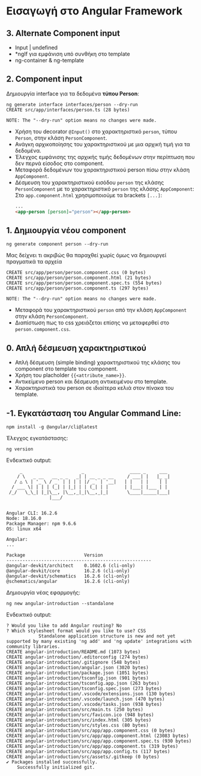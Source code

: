# Εισαγωγή στo Angular Framework

## 3. Alternate Component input

- Input | undefined
- *ngIf για εμφάνιση υπό συνθήκη στο template
- ng-container & ng-template

## 2. Component input

Δημιουργία interface για τα δεδομένα **τύπου Person**:

```
ng generate interface interfaces/person --dry-run
CREATE src/app/interfaces/person.ts (28 bytes)

NOTE: The "--dry-run" option means no changes were made.
```

- Χρήση του decorator `@Input()` στο χαρακτηριστικό `person`, τύπου `Person`, στην κλάση `PersonComponent`.
- Ανάγκη αρχικοποίησης του χαρακτηριστικού με μια αρχική τιμή για τα δεδομένα.
- Έλεγχος εμφάνισης της αρχικής τιμής δεδομένων στην περίπτωση που δεν περνά είσοδος στο component.
- Μεταφορά δεδομένων του χαρακτηριστικού person πίσω στην κλάση `AppComponent`.
- Δέσμευση του χαρακτηριστικού εισόδου `person` της κλάσης `PersonComponent` με το χαρακτηριστικό `person` της κλάσης `AppComponent`: Στο `app.component.html` χρησιμοποιούμε τα brackets `[...]`:
  ```html
  ...
  <app-person [person]="person"></app-person>
  ```

## 1. Δημιουργία νέου component

```
ng generate component person --dry-run
```

Μας δείχνει τι ακριβώς θα παραχθεί χωρίς όμως να δημιουργεί πραγματικά τα αρχεία

```
CREATE src/app/person/person.component.css (0 bytes)
CREATE src/app/person/person.component.html (21 bytes)
CREATE src/app/person/person.component.spec.ts (554 bytes)
CREATE src/app/person/person.component.ts (297 bytes)

NOTE: The "--dry-run" option means no changes were made.
```

- Μεταφορά του χαρακτηριστικού `person` από την κλάση `AppComponent` στην κλάση `PersonComponent`.
- Διαπίστωση πως το css χρειάζεται επίσης να μεταφερθεί στο `person.component.css`.

## 0. Απλή δέσμευση χαρακτηριστικού


- Απλή δέσμευση (simple binding) χαρακτηριστικού της κλάσης του component στο template του component.
- Χρήση του placholder `{{<attribute_name>}}`.
- Αντικείμενο person και δέσμευση αντικειμένου στο template.
- Χαρακτηριστικά του person σε ιδιαίτερα κελιά στον πίνακα του template.

## -1. Εγκατάσταση του Angular Command Line:

```
npm install -g @angular/cli@latest
```

Έλεγχος εγκατάστασης:

```
ng version
```

Ενδεικτικό output:

```
     _                      _                 ____ _     ___
    / \   _ __   __ _ _   _| | __ _ _ __     / ___| |   |_ _|
   / △ \ | '_ \ / _` | | | | |/ _` | '__|   | |   | |    | |
  / ___ \| | | | (_| | |_| | | (_| | |      | |___| |___ | |
 /_/   \_\_| |_|\__, |\__,_|_|\__,_|_|       \____|_____|___|
                |___/


Angular CLI: 16.2.6
Node: 18.16.0
Package Manager: npm 9.6.6
OS: linux x64

Angular:
...

Package                      Version
------------------------------------------------------
@angular-devkit/architect    0.1602.6 (cli-only)
@angular-devkit/core         16.2.6 (cli-only)
@angular-devkit/schematics   16.2.6 (cli-only)
@schematics/angular          16.2.6 (cli-only)
```

Δημιουργία νέας εφαρμογής:

```
ng new angular-introduction --standalone
```

Ενδεικτικό output:

```
? Would you like to add Angular routing? No
? Which stylesheet format would you like to use? CSS
            Standalone application structure is new and not yet supported by many existing 'ng add' and 'ng update' integrations with community libraries.
CREATE angular-introduction/README.md (1073 bytes)
CREATE angular-introduction/.editorconfig (274 bytes)
CREATE angular-introduction/.gitignore (548 bytes)
CREATE angular-introduction/angular.json (3020 bytes)
CREATE angular-introduction/package.json (1051 bytes)
CREATE angular-introduction/tsconfig.json (901 bytes)
CREATE angular-introduction/tsconfig.app.json (263 bytes)
CREATE angular-introduction/tsconfig.spec.json (273 bytes)
CREATE angular-introduction/.vscode/extensions.json (130 bytes)
CREATE angular-introduction/.vscode/launch.json (470 bytes)
CREATE angular-introduction/.vscode/tasks.json (938 bytes)
CREATE angular-introduction/src/main.ts (250 bytes)
CREATE angular-introduction/src/favicon.ico (948 bytes)
CREATE angular-introduction/src/index.html (305 bytes)
CREATE angular-introduction/src/styles.css (80 bytes)
CREATE angular-introduction/src/app/app.component.css (0 bytes)
CREATE angular-introduction/src/app/app.component.html (23083 bytes)
CREATE angular-introduction/src/app/app.component.spec.ts (930 bytes)
CREATE angular-introduction/src/app/app.component.ts (319 bytes)
CREATE angular-introduction/src/app/app.config.ts (117 bytes)
CREATE angular-introduction/src/assets/.gitkeep (0 bytes)
✔ Packages installed successfully.
    Successfully initialized git.
```

